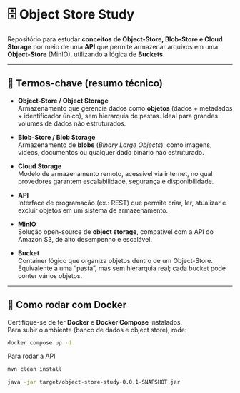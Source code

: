 # 🗄️ Object Store Study

Repositório para estudar **conceitos de Object-Store, Blob-Store e Cloud Storage** por meio de uma **API** que permite armazenar arquivos em uma **Object-Store** (MinIO), utilizando a lógica de **Buckets**.

---

## 📌 Termos-chave (resumo técnico)

- **Object-Store / Object Storage**  
  Armazenamento que gerencia dados como **objetos** (dados + metadados + identificador único), sem hierarquia de pastas. Ideal para grandes volumes de dados não estruturados.

- **Blob-Store / Blob Storage**  
  Armazenamento de **blobs** (_Binary Large Objects_), como imagens, vídeos, documentos ou qualquer dado binário não estruturado.

- **Cloud Storage**  
  Modelo de armazenamento remoto, acessível via internet, no qual provedores garantem escalabilidade, segurança e disponibilidade.

- **API**  
  Interface de programação (ex.: REST) que permite criar, ler, atualizar e excluir objetos em um sistema de armazenamento.

- **MinIO**  
  Solução open-source de **object storage**, compatível com a API do Amazon S3, de alto desempenho e escalável.

- **Bucket**  
  Container lógico que organiza objetos dentro de um Object-Store. Equivalente a uma “pasta”, mas sem hierarquia real; cada bucket pode conter vários objetos.

---

## 🚀 Como rodar com Docker

Certifique-se de ter **Docker** e **Docker Compose** instalados.  
Para subir o ambiente (banco de dados e object store), rode:

```bash
docker compose up -d
```
Para rodar a API

```bash
mvn clean install
```

```bash
java -jar target/object-store-study-0.0.1-SNAPSHOT.jar
```
